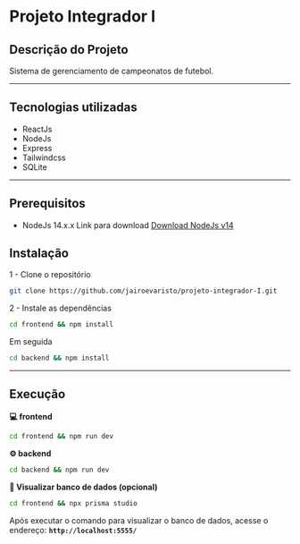 # Projeto Integrador I

## Descrição do Projeto

Sistema de gerenciamento de campeonatos de futebol.

<hr />

## Tecnologias utilizadas

- ReactJs
- NodeJs
- Express
- Tailwindcss
- SQLite

<hr />

## Prerequisitos
 - NodeJs 14.x.x
 Link para download
 [Download NodeJs v14](https://nodejs.org/en/blog/release/v14.17.3)

## Instalação

1 - Clone o repositório

```bash
git clone https://github.com/jairoevaristo/projeto-integrador-I.git
```

2 - Instale as dependências

```bash
cd frontend && npm install
```

Em seguida

```bash
cd backend && npm install
```

<hr />

## Execução

**💻 frontend**

```bash
cd frontend && npm run dev
```

**⚙ backend**

```bash
cd backend && npm run dev
```

**🎲 Visualizar banco de dados (opcional)**

```bash
cd frontend && npx prisma studio
```

Após executar o comando para visualizar o banco de dados, acesse o endereço: **`http://localhost:5555/`**
